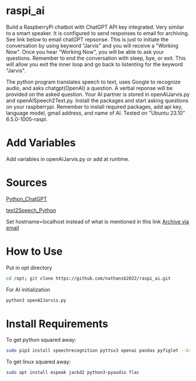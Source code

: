 # raspi_ai

Build a RaspberryPi chatbot with ChatGPT API key integrated. Very similar to a smart speaker. It is configured to send responses to email for archiving. See link below to email chatGPT repsonse. This is just to initiate the conversation by using keyword "Jarvis" and you will receive a "Working Now". Once you hear "Working Now", you will be able to ask your
questions. Remember to end the conversation with sleep, bye, or exit. This will allow you exit the inner loop and go back to listenting for the keyword "Jarvis".

The python program translates speech to text, uses Google to recognize audio, and asks chatgpt(OpenAI) a question. A verbal reponse will be provided on the asked question.
Your AI partner is stored in openAIJarvis.py and openAISpeech2Text.py. Install the packages and start asking questions on your raspberrypi.
Remember to install required packages, add api key, language model, gmail address, and name of AI. Tested on "Ubuntu 23.10" 6.5.0-1005-raspi.

# Add Variables

Add variables in openAIJarvis.py or add at runtime.

# Sources

[Python_ChatGPT](https://www.analyticsvidhya.com/blog/2023/05/how-to-use-chatgpt-api-in-python/)

[text2Speech_Python](https://www.geeksforgeeks.org/python-convert-speech-to-text-and-text-to-speech/)

Set hostname=localhost instead of what is mentioned in this link
[Archive via email](https://learnubuntu.com/send-emails-from-server/#google_vignette)

# How to Use

Put in opt directory
```bash
cd /opt; git clone https://github.com/nathansb2022/raspi_ai.git
```   
For AI initialization
```bash
python3 openAIJarvis.py
```               

# Install Requirements

To get python squared away:
```bash
sudo pip3 install speechrecognition pyttsx3 openai pandas pyfiglet --break-system-packages
```
To get linux squared away:
```bash
sudo apt install espeak jackd2 python3-pyaudio flac
```

